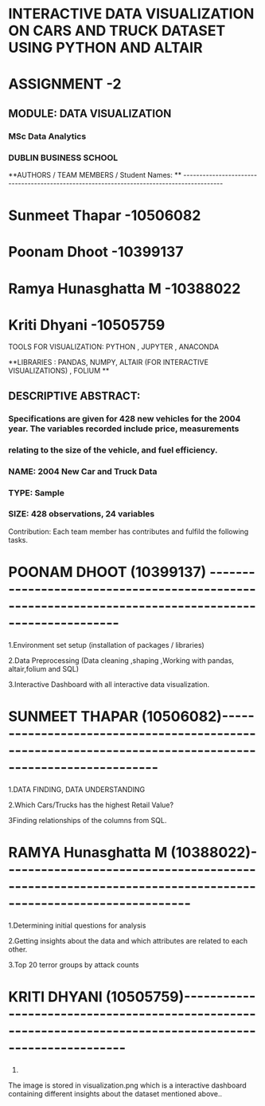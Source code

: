 
# INTERACTIVE DATA VISUALIZATION ON CARS AND TRUCK DATASET USING PYTHON AND ALTAIR

# ASSIGNMENT -2

## MODULE: DATA VISUALIZATION

### MSc Data Analytics

### DUBLIN BUSINESS SCHOOL

**AUTHORS / TEAM MEMBERS / Student Names: ** ------------------------------------------------------------------------------------------

# Sunmeet Thapar -10506082

# Poonam Dhoot -10399137

# Ramya Hunasghatta M -10388022

# Kriti Dhyani -10505759

TOOLS FOR VISUALIZATION: PYTHON , JUPYTER , ANACONDA

**LIBRARIES : PANDAS, NUMPY, ALTAIR (FOR INTERACTIVE VISUALIZATIONS) , FOLIUM **

## DESCRIPTIVE ABSTRACT:
### Specifications are given for 428 new vehicles for the 2004 year. The variables recorded include price, measurements 
### relating to the size of the vehicle, and fuel efficiency.
### NAME:  2004 New Car and Truck Data
### TYPE:  Sample
### SIZE:  428 observations, 24 variables

Contribution: Each team member has contributes and fulfild the following tasks.

# POONAM DHOOT (10399137) ----------------------------------------------------------------------------------------------------

1.Environment set setup (installation of packages / libraries)

2.Data Preprocessing (Data cleaning ,shaping ,Working with pandas, altair,folium and SQL)

3.Interactive Dashboard with all interactive data visualization.

# SUNMEET THAPAR (10506082)--------------------------------------------------------------------------------------------------------

1.DATA FINDING, DATA UNDERSTANDING

2.Which Cars/Trucks has the highest Retail Value?

3Finding relationships of the columns from SQL.
# RAMYA Hunasghatta M (10388022)---------------------------------------------------------------------------------------------------------

1.Determining initial questions for analysis

2.Getting insights about the data and which attributes are related to each other.

3.Top 20 terror groups by attack counts

# KRITI DHYANI (10505759)---------------------------------------------------------------------------------------------------------

1.

The image is stored in visualization.png which is a interactive dashboard containing different insights about the dataset mentioned above..




